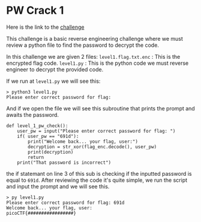 # PW Crack 1
Here is the link to the [challenge](https://play.picoctf.org/practice/challenge/245)

This challenge is a basic reverse engineering challenge where we must review a python file to find the password to decrypt the code.

In this challenge we are given 2 files: 
  `level1.flag.txt.enc` : This is the encrypted flag code.
  `level1.py` : This is the python code we must reverse engineer to decrypt the provided code.

If we run at `level1.py` we will see this:

```
> python3 level1.py
Please enter correct password for flag: 
```

And if we open the file we will see this subroutine that prints the prompt and awaits the password.

```
def level_1_pw_check():
    user_pw = input("Please enter correct password for flag: ")
    if( user_pw == "691d"):
        print("Welcome back... your flag, user:")
        decryption = str_xor(flag_enc.decode(), user_pw)
        print(decryption)
        return
    print("That password is incorrect")
```

the if statemant on line 3 of this sub is checking if the inputted password is equal to `691d`. After reviewing the code it's quite simple, we run the script and input the prompt and we will see this.

```
> py level1.py 
Please enter correct password for flag: 691d
Welcome back... your flag, user:
picoCTF{#################}
```

